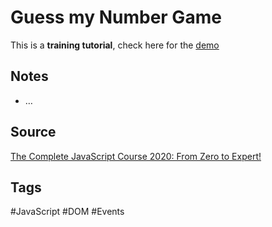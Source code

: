 # Guess my Number Game
This is a **training tutorial**, check here for the [demo](https://aldopolojr.github.io/guess-my-number/)

## Notes
- …

## Source
[The Complete JavaScript Course 2020: From Zero to Expert!](https://www.udemy.com/share/101WfeCEUZdV9UQng=/)

## Tags
#JavaScript #DOM #Events
